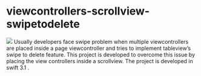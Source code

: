 # viewcontrollers-scrollview-swipetodelete
<img src="https://github.com/attilaroy/viewcontrollers-scrollview-swipetodelete/blob/master/ScrollViewControllers/scrollviewcontrollers.gif" width=“25” height=“50”>
Usually developers face swipe problem when multiple viewcontrollers are placed inside a page viewcontroller and tries to implement  tableview’s swipe to delete feature. This project is developed to overcome this issue by placing the view controllers inside a scrollview. The project is developed in swift 3.1 .
